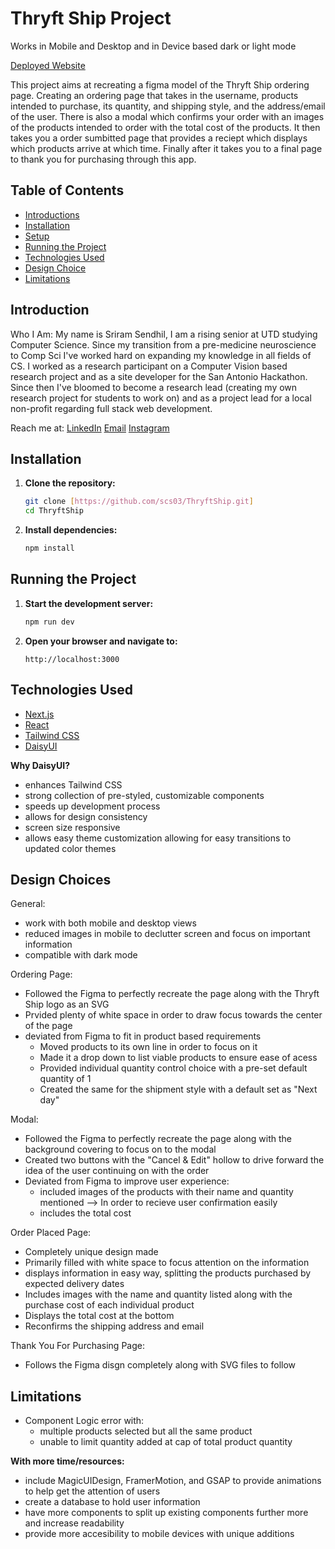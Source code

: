 # Thryft Ship Project

Works in Mobile and Desktop and in Device based dark or light mode

[Deployed Website](https://thryft-ship.vercel.app/)


This project aims at recreating a figma model of the Thryft Ship ordering page. Creating an ordering page that takes in the username, products intended to purchase, its quantity, and shipping style, and the address/email of the user. There is also a modal which confirms your order with an images of the products intended to order with the total cost of the products. It then takes you a order sumbitted page that provides a reciept which displays which products arrive at which time. Finally after it takes you to a final page to thank you for purchasing through this app.

## Table of Contents
- [Introductions](#introduction)
- [Installation](#installation)
- [Setup](#setup)
- [Running the Project](#running-the-project)
- [Technologies Used](#technologies-used)
- [Design Choice](#design-choices)
- [Limitations](#limitations)

## Introduction

Who I Am:
My name is Sriram Sendhil, I am a rising senior at UTD studying Computer Science. Since my transition from a pre-medicine neuroscience to Comp Sci I've worked hard on expanding my knowledge in all fields of CS. I worked as a research participant on a Computer Vision based research project and as a site developer for the San Antonio Hackathon. Since then I've bloomed to become a research lead (creating my own research project for students to work on) and as a project lead for a local non-profit regarding full stack web development. 


Reach me at:
[LinkedIn](https://www.linkedin.com/in/sriramsendhil/)
[Email](sriramsendhil@gmail.com)
[Instagram](https://www.instagram.com/slapsfirst/?hl=en)
## Installation

1. **Clone the repository:**
    ```bash
    git clone [https://github.com/scs03/ThryftShip.git]
    cd ThryftShip
    ```

2. **Install dependencies:**
    ```bash
    npm install
    ```

## Running the Project

1. **Start the development server:**
    ```bash
    npm run dev
    ```

2. **Open your browser and navigate to:**
    ```
    http://localhost:3000
    ```

## Technologies Used

- [Next.js](https://nextjs.org/)
- [React](https://reactjs.org/)
- [Tailwind CSS](https://tailwindcss.com/)
- [DaisyUI](https://daisyui.com/)

**Why DaisyUI?**
- enhances Tailwind CSS
- strong collection of pre-styled, customizable components
- speeds up development process
- allows for design consistency
- screen size responsive
- allows easy theme customization allowing for easy transitions to updated color themes


## Design Choices

General:
- work with both mobile and desktop views
- reduced images in mobile to declutter screen and focus on important information
- compatible with dark mode

Ordering Page:
- Followed the Figma to perfectly recreate the page along with the Thryft Ship logo as an SVG
- Prvided plenty of white space in order to draw focus towards the center of the page
- deviated from Figma to fit in product based requirements
    - Moved products to its own line in order to focus on it
    - Made it a drop down to list viable products to ensure ease of acess
    - Provided individual quantity control choice with a pre-set default quantity of 1
    - Created the same for the shipment style with a default set as "Next day"

Modal:
- Followed the Figma to perfectly recreate the page along with the background covering to focus on to the modal
- Created two buttons with the "Cancel & Edit" hollow to drive forward the idea of the user continuing on with the order
- Deviated from Figma to improve user experience:
    - included images of the products with their name and quantity mentioned --> In order to recieve user confirmation easily
    - includes the total cost

Order Placed Page:
- Completely unique design made
- Primarily filled with white space to focus attention on the information
- displays information in easy way, splitting the products purchased by expected delivery dates
- Includes images with the name and quantity listed along with the purchase cost of each individual product
- Displays the total cost at the bottom
- Reconfirms the shipping address and email

Thank You For Purchasing Page:
- Follows the Figma disgn completely along with SVG files to follow

## Limitations
- Component Logic error with:
    - multiple products selected but all the same product
    - unable to limit quantity added at cap of total product quantity

**With more time/resources:**
- include MagicUIDesign, FramerMotion, and GSAP to provide animations to help get the attention of users
- create a database to hold user information
- have more components to split up existing components further more and increase readability
- provide more accesibility to mobile devices with unique additions
